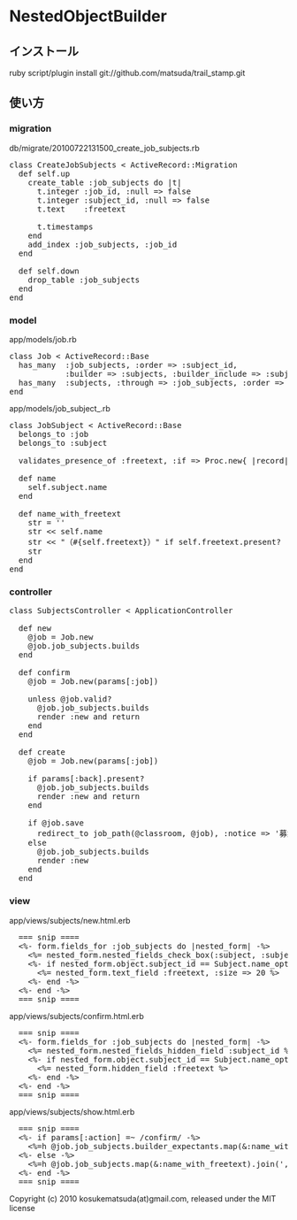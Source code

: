 NestedObjectBuilder
===================

## インストール

  ruby script/plugin install git://github.com/matsuda/trail_stamp.git

## 使い方

### migration

db/migrate/20100722131500_create_job_subjects.rb

<pre>
class CreateJobSubjects < ActiveRecord::Migration
  def self.up
    create_table :job_subjects do |t|
      t.integer :job_id, :null => false
      t.integer :subject_id, :null => false
      t.text    :freetext

      t.timestamps
    end
    add_index :job_subjects, :job_id
  end

  def self.down
    drop_table :job_subjects
  end
end
</pre>

### model

app/models/job.rb

<pre>
class Job < ActiveRecord::Base
  has_many  :job_subjects, :order => :subject_id,
            :builder => :subjects, :builder_include => :subject
  has_many  :subjects, :through => :job_subjects, :order => :subject_id
end
</pre>

app/models/job_subject_.rb

<pre>
class JobSubject < ActiveRecord::Base
  belongs_to :job
  belongs_to :subject

  validates_presence_of :freetext, :if => Proc.new{ |record| record.subject_id == 24 }

  def name
    self.subject.name
  end

  def name_with_freetext
    str = ''
    str << self.name
    str << "（#{self.freetext}）" if self.freetext.present?
    str
  end
end
</pre>

### controller

<pre>
class SubjectsController < ApplicationController

  def new
    @job = Job.new
    @job.job_subjects.builds
  end

  def confirm
    @job = Job.new(params[:job])

    unless @job.valid?
      @job.job_subjects.builds
      render :new and return
    end
  end

  def create
    @job = Job.new(params[:job])

    if params[:back].present?
      @job.job_subjects.builds
      render :new and return
    end

    if @job.save
      redirect_to job_path(@classroom, @job), :notice => '募集要項を編集しました。'
    else
      @job.job_subjects.builds
      render :new
    end
  end
</pre>

### view

app/views/subjects/new.html.erb

<pre>
  === snip ====
  <%- form.fields_for :job_subjects do |nested_form| -%>
    <%= nested_form.nested_fields_check_box(:subject, :subject_id) %>
    <%- if nested_form.object.subject_id == Subject.name_options.size -%>
      <%= nested_form.text_field :freetext, :size => 20 %>
    <%- end -%>
  <%- end -%>
  === snip ====
</pre>

app/views/subjects/confirm.html.erb

<pre>
  === snip ====
  <%- form.fields_for :job_subjects do |nested_form| -%>
    <%= nested_form.nested_fields_hidden_field :subject_id %>
    <%- if nested_form.object.subject_id == Subject.name_options.size -%>
      <%= nested_form.hidden_field :freetext %>
    <%- end -%>
  <%- end -%>
  === snip ====
</pre>

app/views/subjects/show.html.erb

<pre>
  === snip ====
  <%- if params[:action] =~ /confirm/ -%>
    <%=h @job.job_subjects.builder_expectants.map(&:name_with_freetext).join(', ') %>
  <%- else -%>
    <%=h @job.job_subjects.map(&:name_with_freetext).join(', ') %>
  <%- end -%>
  === snip ====
</pre>


Copyright (c) 2010 kosukematsuda(at)gmail.com, released under the MIT license
